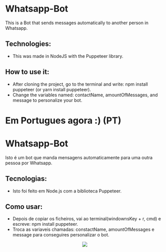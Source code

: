 # Whatsapp-Bot

This is a Bot that sends messages automatically to another person in Whatsapp.


## Technologies:
- This was made in NodeJS with the Puppeteer library.


## How to use it:
- After cloning the project, go to the terminal and write: npm install puppeteer (or yarn install puppeteer).
- Change the variables named: contactName, amountOfMessages, and message to personalize your bot.


# Em Portugues agora :) (PT)

# Whatsapp-Bot

Isto é um bot que manda mensagens automaticamente para uma outra pessoa por Whatsapp.


## Tecnologias:
- Isto foi feito em Node.js com a biblioteca Puppeteer.


## Como usar:
- Depois de copiar os ficheiros, vai ao terminal(windownsKey + r, cmd) e escreve: npm install puppeteer.
- Troca as variaveis chamadas: constactName, amountOfMessages e message para conseguires personalizar o bot.

<p align="center">
  <a href="https://discord.gg/BSfXFmB"><img src="https://cdn.discordapp.com/attachments/704028617595682876/872534726706098177/cisco-webex-meetings1.png"></a>
  </p>
